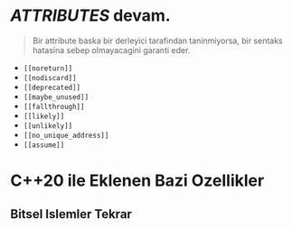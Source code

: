 # *ATTRIBUTES* devam.

> Bir attribute baska bir derleyici tarafindan taninmiyorsa, bir sentaks hatasina sebep olmayacagini garanti eder.

- `[[noreturn]]`
- `[[nodiscard]]`
- `[[deprecated]]`
- `[[maybe_unused]]`
- `[[fallthrough]]`
- `[[likely]]`
- `[[unlikely]]`
- `[[no_unique_address]]`
- `[[assume]]`

# C++20 ile Eklenen Bazi Ozellikler

## Bitsel Islemler Tekrar

